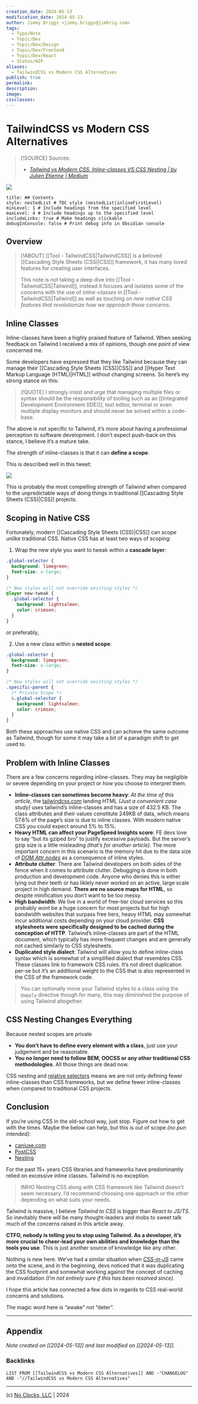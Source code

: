 ```yaml
---
creation_date: 2024-05-13
modification_date: 2024-05-13
author: Jimmy Briggs <jimmy.briggs@jimbrig.com>
tags:
  - Type/Note
  - Topic/Dev
  - Topic/Dev/Design
  - Topic/Dev/Frontend
  - Topic/Dev/React
  - Status/WIP
aliases:
  - TailwindCSS vs Modern CSS Alternatives
publish: true
permalink:
description:
image:
cssclasses:
---
```



# TailwindCSS vs Modern CSS Alternatives

> [!SOURCE] Sources:
> - *[Tailwind vs Modern CSS. Inline-classes VS CSS Nesting | by Julien Etienne | Medium](https://medium.com/@julienetienne/tailwind-vs-modern-css-31245acfdc2e)*

![](https://i.imgur.com/TIs1ao7.png)



```table-of-contents
title: ## Contents 
style: nestedList # TOC style (nestedList|inlineFirstLevel)
minLevel: 1 # Include headings from the specified level
maxLevel: 4 # Include headings up to the specified level
includeLinks: true # Make headings clickable
debugInConsole: false # Print debug info in Obsidian console
```

## Overview

> [!ABOUT]
> [[Tool - TailwindCSS|TailwindCSS]] is a beloved [[Cascading Style Sheets (CSS)|CSS]] framework, it has many loved features for creating user interfaces. 
>
> This note is not taking a deep dive into [[Tool - TailwindCSS|Tailwind]], instead it focuses and isolates some of the concerns with the use of *inline-classes* in [[Tool - TailwindCSS|Tailwind]] as well as touching on *new native CSS features that revolutionize how we approach those concerns*.

## Inline Classes

Inline-classes have been a highly praised feature of Tailwind. When seeking feedback on Tailwind I received a mix of opinions, though one point of view concerned me.

Some developers have expressed that they like Tailwind because they can manage their [[Cascading Style Sheets (CSS)|CSS]] and [[Hyper Text Markup Language (HTML)|HTML]] without changing screens. So here’s my strong stance on this:

> [!QUOTE]
> I strongly insist and urge that managing multiple files or syntax should be the responsibility of tooling such as an [[Integrated Development Environment (IDE)]], text editor, terminal or even multiple display monitors and should never be solved within a code-base.

The above is not specific to Tailwind, it’s more about having a professional perception to software development. I don’t expect push-back on this stance, I believe it’s a mature take.

The strength of inline-classes is that it can **define a scope**.

This is described well in this tweet:

![](https://i.imgur.com/fUdCke9.png)

This is probably the most compelling strength of Tailwind when compared to the unpredictable ways of doing things in traditional [[Cascading Style Sheets (CSS)|CSS]] projects.

## Scoping in Native CSS

Fortunately, modern [[Cascading Style Sheets (CSS)|CSS]] can scope unlike traditional CSS. Native CSS has at least two ways of scoping:

1. Wrap the new style you want to tweak within a **cascade layer**:

```css
.global-selector {
  background: limegreen;
  font-size: x-large;
}

/* New styles will not override existing styles */
@layer new-tweak {
  .global-selector {
    background: lightsalmon;
    color: crimson;
  }
}
```

or preferably,

2. Use a new class within a **nested scope**:

```css
.global-selector {
  background: limegreen;
  font-size: x-large;
}

/* New styles will not override existing styles */
.specific-parent {
  /* Private Scope */
  &.global-selector {
    background: lightsalmon;
    color: crimson;
  }
}
```

Both these approaches use native CSS and can achieve the same outcome as Tailwind, though for some it may take a bit of a paradigm shift to get used to.

## Problem with Inline Classes

There are a few concerns regarding inline-classes. They may be negligible or severe depending on your project or how you choose to interpret them.

-   **Inline-classes can sometimes become heavy**: *At the time of this article,* the [tailwindcss.com](http://tailwindcss.com/) landing HTML *(Just a convenient case study)* uses tailwind’s inline-classes and has a size of 432.5 KB. The class attributes and their values constitute 249KB of data, which means 57.6% of the page’s size is due to inline classes. With modern native CSS you could expect around 5% to 15%.
-   **Heavy HTML can affect your PageSpeed Insights score**: FE devs love to say “but its gziped bro” to justify excessive payloads. But the server’s gzip size is a little misleading *(that’s for another article)*. The more important concern in this scenario is the memory hit due to the data size of [*DOM Attr nodes*](https://developer.mozilla.org/en-US/docs/Web/API/Attr) as a consequence of inline styles.
-   **Attribute clutter**: There are Tailwind developers on both sides of the fence when it comes to attribute clutter. Debugging is done in both production and development code. Anyone who denies this is either lying out their teeth or has liklely never worked on an active, large scale project in high demand. **There are no source maps for HTML**, so despite minification you don’t want to be too messy.
-   **High bandwidth**: We live in a world of free-tier cloud services so this probably wont be a huge concern for most projects but for high bandwidth websites that surpass free tiers, heavy HTML may somewhat incur additional costs depending on your cloud provider. **CSS stylesheets were specifically designed to be cached during the conception of HTTP**. Tailwind’s inline-classes are part of the HTML document, which typically has more frequent changes and are generally not cached similarly to CSS stylesheets.
-   **Duplicated style dialect**: Tailwind will allow you to define inline-class syntax which is somewhat of a simplified dialect that resembles CSS. These classes link to framework CSS rules. It’s not direct duplication per-se but it’s an additional weight to the CSS that is also represented in the CSS of the framework code.

>   You can optionally move your Tailwind styles to a class using the `@apply` directive though for many, this may diminished the purpose of using Tailwind altogether.

## CSS Nesting Changes Everything

Because nested scopes are private

-   **You don’t have to define every element with a class**, just use your judgement and be reasonable.
-   **You no longer need to follow BEM, OOCSS or any other traditional CSS methodologies**. All those things are dead now.

CSS nesting and [relative selectors](https://dev.to/shubhamtiwari909/css-iswherehas-and-not-2afd) means we are not only defining fewer inline-classes than CSS frameworks, but we define fewer inline-classes when compared to traditional CSS projects.

## Conclusion

If you’re using CSS in the old-school way, just stop. Figure out how to get with the times. Maybe the below can help, but this is out of scope *(no pun intended)*:

-   [caniuse.com](https://caniuse.com/?search=nesting)
-   [PostCSS](https://postcss.org/)
-   [Nesting](https://www.npmjs.com/package/postcss-nesting)

For the past 15+ years CSS libraries and frameworks have predominantly relied on excessive inline classes. Tailwind is no exception.

>   IMHO Nesting CSS along with CSS framework like Tailwind doesn't seem necessary. I’d recommend choosing one approach or the other depending on what suits your needs.

Tailwind is massive, I believe *Tailwind to CSS* is bigger than *React to JS/TS.* So inevitably there will be many thought-leaders and mobs to sweet talk much of the concerns raised in this article away.

**CTFO, nobody is telling you to stop using Tailwind. As a developer, it’s more crucial to cheer-lead your own abilities and knowledge than the tools you use**. This is just another source of knowledge like any other.

Nothing is new here. We’ve had a similar situation when [*CSS-in-JS*](https://medium.com/dailyjs/what-is-actually-css-in-js-f2f529a2757) came onto the scene, and in the beginning, devs noticed that it was duplicating the CSS footprint and somewhat working against the concept of caching and invalidation *(I’m not entirely sure if this has been resolved since).*

I hope this article has connected a few dots in regards to CSS real-world concerns and solutions.

The magic word here is “awake” not “deter”.

***

## Appendix

*Note created on [[2024-05-13]] and last modified on [[2024-05-13]].*

### Backlinks

```dataview
LIST FROM [[TailwindCSS vs Modern CSS Alternatives]] AND -"CHANGELOG" AND -"//TailwindCSS vs Modern CSS Alternatives"
```

***

(c) [No Clocks, LLC](https://github.com/noclocks) | 2024